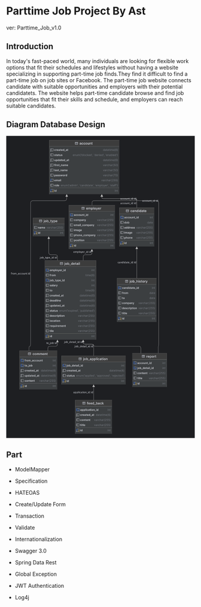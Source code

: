 # Parttime Job Project By Ast
ver: Parttime_Job_v1.0

## Introduction
In today's fast-paced world, many individuals are looking for flexible work options that fit their schedules and lifestyles without having a website specializing in supporting part-time job finds.They find it difficult to find a part-time job on job sites or Facebook.  The part-time job website connects candidate with suitable opportunities and employers with their potential candidatets. The website helps part-time candidate browse and find job opportunities that fit their skills and schedule, and employers can reach suitable candidates.

## Diagram Database Design
<img title="Diagram Database Design" alt="Alt text" src="part_time.png">

## Part
- ModelMapper
- Specification
- HATEOAS

- Create/Update Form
- Transaction 
- Validate
- Internationalization
- Swagger 3.0
- Spring Data Rest

- Global Exception
- JWT Authentication 
- Log4j 
